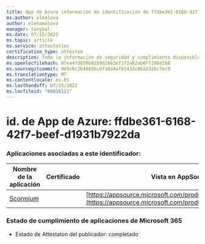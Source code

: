 ```yaml
---
title: App de Azure información de identificación de ffdbe361-6168-42f7-beef-d1931b7922da
ms.author: elmalova
author: elenamalova
manager: tonybal
ms.date: 07/15/2022
ms.topic: article
ms.service: attestation
certification_type: attested
description: Toda la información de seguridad y cumplimiento disponible para ffdbe361-6168-42f7-beef-d1931b7922da.
ms.openlocfilehash: 0fea4fd850b01b9d28e3ef1f2a82ab0ff296d2b8
ms.sourcegitcommit: 9e5c6c3b4885bc6fa0a4af61432c86a232bc7ec9
ms.translationtype: MT
ms.contentlocale: es-ES
ms.lasthandoff: 07/15/2022
ms.locfileid: "66816111"
---
```

# <a name="azure-app-id-ffdbe361-6168-42f7-beef-d1931b7922da"></a>id. de App de Azure: ffdbe361-6168-42f7-beef-d1931b7922da


### <a name="apps-associated-with-this-id"></a>Aplicaciones asociadas a este identificador:
| **Nombre de la aplicación** | **Certificado** | **Vista en AppSource** |
|--------------|---------------|-----------------------|
| [Scormium](../forward/WA200004358.md) |  | [https://appsource.microsoft.com/product/office/WA200004358](https://appsource.microsoft.com/product/office/WA200004358) |

### <a name="microsoft-365-app-compliance-status"></a>Estado de cumplimiento de aplicaciones de Microsoft 365
- Estado de Attestaton del publicador: completado
